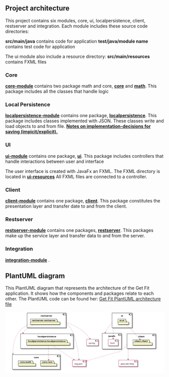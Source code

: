 ## Project architecture

This project contains six modules, core, ui, localpersistence, client, restserver and integration. Each module includes these source code directories:

**src/main/java** contains code for application
**test/java/module name** contains test code for application

The ui module also include a resource directory:
**src/main/resources** contains FXML files

### Core

**[core-module](/get-fit/core)** contains two package math and core, **[core](/get-fit/core/src/main/java/core)** and **[math](/get-fit/core/src/main/java/math)**. This package includes all the classes that handle logic

### Local Persistence
**[localpersistence-module](/get-fit/localpersistence)** contains one package, **[localpersistence](/get-fit/localpersistence/src/main/java/localpersistence)**.  This package includes classes implemented with JSON. These classes write and load objects to and from file.
**[Notes on implementation-decisions for saving (impicit/explicit).](/design-documentation/project-architecture/persitence-metaphor.md)**

### UI
**[ui-module](/get-fit/ui)** contains one package, **[ui](/get-fit/ui/src/main/java/ui)**. This package includes controllers that handle interactions between user and interface

The user interface is created with JavaFx an FXML. The FXML directory is located in **[ui-resources](/get-fit/ui/src/main/resources/ui)** All FXML files are connected to a controller.

### Client
**[client-module](/get-fit/client)** contains one package, **[client](/get-fit/client/ui/src/main/java/client)**. This package constitutes the presentation layer and transfer date to and from the client.   

### Restserver
**[restserver-module](/get-fit/restserver/)** contains one packages, **[restserver](/get-fit/restserver/src/main/java/restserver)**. This packages make up the service layer and transfer data to and from the server. 

### Integration 
**[integration-module](/get-fit/integration)** . 

## PlantUML diagram
This PlantUML diagram that represents the architecture of the Get Fit application. It shows how the components and packages relate to each other. The PlantUML code can be found her: [Get Fit PlantUML architecture file](/get-fit/packageDiagram.puml)

![Design documentation](/design-documentation/project-architecture/PUML-diagrams/packageDiagram.png)
